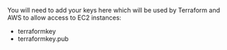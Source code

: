 You will need to add your keys here which will be used by Terraform and AWS to allow access to EC2 instances:

* terraformkey
* terraformkey.pub
